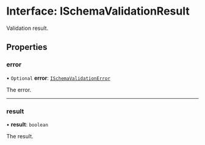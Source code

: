 # Interface: ISchemaValidationResult

Validation result.

## Properties

### error

• `Optional` **error**: [`ISchemaValidationError`](../modules.md#ischemavalidationerror)

The error.

---

### result

• **result**: `boolean`

The result.
